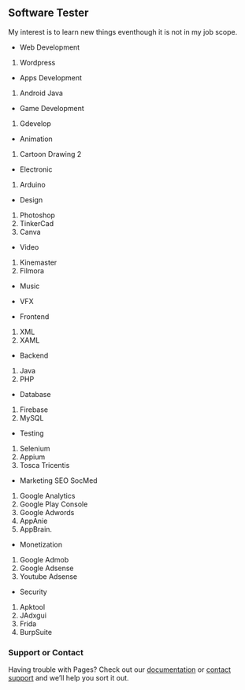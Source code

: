 ## Software Tester 

My interest is to learn new things eventhough it is not in my job scope. 

- Web Development
1. Wordpress

- Apps Development
1. Android Java

- Game Development
1.  Gdevelop

- Animation
1. Cartoon Drawing 2

- Electronic
1. Arduino

- Design
1. Photoshop
2. TinkerCad
3. Canva

- Video
1. Kinemaster
2. Filmora

- Music

- VFX

- Frontend 
1. XML
2. XAML

- Backend
1. Java
2. PHP

- Database
1. Firebase
2. MySQL

- Testing
1. Selenium
2. Appium
3. Tosca Tricentis

- Marketing SEO SocMed
1. Google Analytics
2. Google Play Console
3. Google Adwords
4. AppAnie
5. AppBrain.

- Monetization
1. Google Admob
2. Google Adsense
3. Youtube Adsense

- Security
1. Apktool
2. JAdxgui
3. Frida
4. BurpSuite

### Support or Contact

Having trouble with Pages? Check out our [documentation](https://help.github.com/categories/github-pages-basics/) or [contact support](https://github.com/contact) and we’ll help you sort it out.
